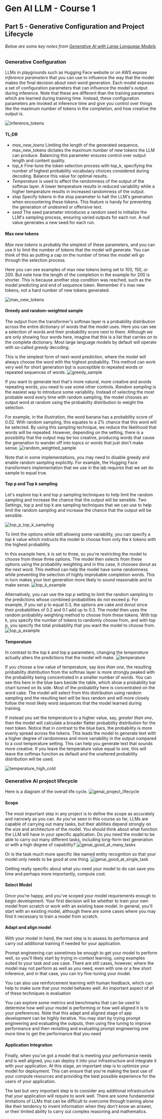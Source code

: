 # Gen AI LLM - Course 1
## Part 5 - Generative Configuration and Project Lifecycle

###### Below are some key notes from [Generative AI with Large Language Models](https://www.coursera.org/learn/generative-ai-with-llms)

### Generative Configuration
LLMs in playgrounds such as Hugging Face website or on AWS expose *inference parameters* that you can use to influence the way that the model makes the final decision about next-word generation. 
Each model exposes a set of configuration parameters that can influence the model's output during inference. Note that these are different than the training parameters which are learned during training time. Instead, these configuration parameters are invoked at inference time and give you control over things like the maximum number of tokens in the completion, and how creative the output is.

![inference_tokens](../../images/inference_tokens.png)

#### TL;DR
 - *max_new_toens* Limiting the length of the generated sequence, max_new_tokens dictates the maximum number of new tokens the LLM can produce. Balancing this parameter ensures control over output length and content quality.
 - *top_k* Fine-tune the token selection process with top_k, specifying the number of highest probability vocabulary choices considered during decoding. Balance this value for optimal results. 
 - *Temperature* is used to affect the randomness of the output of the softmax layer. A lower temperature results in reduced variability while a higher temperature results in increased randomness of the output.
- *stop* Specify tokens in the stop parameter to halt the LLM's generation when encountering these tokens. This feature is handy for preventing the generation of undesired or offensive text.
- *seed* The seed parameter introduces a random seed to initialize the LLM's sampling process, ensuring varied outputs for each run. A null value generates a new seed for each run.


#### Max new tokens
*Max new tokens* is probably the simplest of these parameters, and you can use it to limit the number of tokens that the model will generate. You can think of this as putting a cap on the number of times the model will go through the selection process. 

Here you can see examples of max new tokens being set to 100, 150, or 200. But note how the length of the completion in the example for 200 is shorter. This is because another stop condition was reached, such as the model predicting and end of sequence token. Remember it's max new tokens, not a hard number of new tokens generated.

![max_new_tokens](../../images/max_new_tokens.png)


#### Greedy and random-weighted sample
The output from the transformer's softmax layer is a probability distribution across the entire dictionary of words that the model uses. Here you can see a selection of words and their probability score next to them. Although we are only showing four words here, imagine that this is a list that carries on to the complete dictionary. Most large language models by default will operate with so-called *greedy* decoding. 

This is the simplest form of next-word prediction, where the model will always choose the word with the highest probability. This method can work very well for short generation but is susceptible to repeated words or repeated sequences of words.
![greedy_sample](../../images/greedy_sample.png)

If you want to generate text that's more natural, more creative and avoids repeating words, you need to use some other controls. *Random sampling* is the easiest way to introduce some variability. Instead of selecting the most probable word every time with random sampling, the model chooses an output word at random using the probability distribution to weight the selection. 

For example, in the illustration, the word banana has a probability score of 0.02. With random sampling, this equates to a 2% chance that this word will be selected. By using this sampling technique, we reduce the likelihood that words will be repeated. However, depending on the setting, there is a possibility that the output may be too creative, producing words that cause the generation to wander off into topics or words that just don't make sense. 
![random_weighted_sample](../../images/random_weighted_sample.png)

Note that in some implementations, you may need to disable greedy and enable random sampling explicitly. For example, the Hugging Face transformers implementation that we use in the lab requires that we set do sample to equal true.


#### Top p and Top k sampling
Let's explore top k and top p sampling techniques to help limit the random sampling and increase the chance that the output will be sensible. Two Settings, top p and top k are sampling techniques that we can use to help limit the random sampling and increase the chance that the output will be sensible. 


![top_p_top_k_sampling](../../images/top_p_top_k_sampling.png)

To limit the options while still allowing some variability, you can specify a *top k* value which instructs the model to choose from only the k tokens with the highest probability. 

In this example here, k is set to three, so you're restricting the model to choose from these three options. The model then selects from these options using the probability weighting and in this case, it chooses donut as the next word. This method can help the model have some randomness while preventing the selection of highly improbable completion words. This in turn makes your text generation more likely to sound reasonable and to make sense. 
![top_k_example](../../images/top_k_example.png)



Alternatively, you can use the *top p* setting to limit the random sampling to the predictions whose combined probabilities do not exceed p. For example, if you set p to equal 0.3, the options are cake and donut since their probabilities of 0.2 and 0.1 add up to 0.3. The model then uses the random probability weighting method to choose from these tokens. With top k, you specify the number of tokens to randomly choose from, and with top p, you specify the total probability that you want the model to choose from. 
![top_p_example](../../images/top_p_example.png)


#### Temperature
In contrast to the top k and top p parameters, changing the *temperature* actually alters the predictions that the model will make. 
![temperature](../../images/temperature.png)


If you choose a low value of temperature, say *less than one*, the resulting probability distribution from the softmax layer is more strongly peaked with the probability being concentrated in a smaller number of words. You can see this here in the blue bars beside the table, which show a probability bar chart turned on its side. Most of the probability here is concentrated on the word cake. The model will select from this distribution using random sampling and the resulting text will be less random and will more closely follow the most likely word sequences that the model learned during training. 


If instead you set the temperature to a higher value, say, *greater than one*, then the model will calculate a broader flatter probability distribution for the next token. Notice that in contrast to the blue bars, the probability is more evenly spread across the tokens. This leads the model to generate text with a higher degree of randomness and more variability in the output compared to a cool temperature setting. This can help you generate text that sounds more creative. If you leave the temperature value equal to one, this will leave the softmax function as default and the unaltered probability distribution will be used.

![temperature_high_cold](../../temperature_high_cold.png)



### Generative AI project lifecycle

Here is a diagram of the overall life cycle.
![genai_project_lifecycle](../../images/genai_project_lifecycle.png)

#### Scope
The most important step in any project is to define the scope as accurately and narrowly as you can. As you've seen in this course so far, LLMs are capable of carrying out many tasks, but their abilities depend strongly on the size and architecture of the model. You should think about what function the LLM will have in your specific application. Do you need the model to be able to carry out many different tasks, including long-form text generation or with a high degree of capability?
![genai_good_at_many_tasks](../../images/genai_good_at_many_tasks.png)


Or is the task much more specific like named entity recognition so that your model only needs to be good at one thing. 
![genai_good_at_single_task](../../images/genai_good_at_single_task.png)

Getting really specific about what you need your model to do can save you time and perhaps more importantly, compute cost.


#### Select Model
Once you're happy, and you've scoped your model requirements enough to begin development. Your first decision will be whether to train your own model from scratch or work with an existing base model. In general, you'll start with an existing model, although there are some cases where you may find it necessary to train a model from scratch. 


#### Adapt and align model
With your model in hand, the next step is to assess its performance and carry out additional training if needed for your application.

Prompt engineering can sometimes be enough to get your model to perform well, so you'll likely start by trying in-context learning, using examples suited to your task and use case. There are still cases, however, where the model may not perform as well as you need, even with one or a few short inference, and in that case, you can try fine-tuning your model. 

You can also use reinforcement learning with human feedback, which can help to make sure that your model behaves well. An important aspect of all of these techniques is evaluation

You can explore some metrics and benchmarks that can be used to determine how well your model is performing or how well aligned it is to your preferences. Note that this adapt and aligned stage of app development can be highly iterative. You may start by trying prompt engineering and evaluating the outputs, then using fine tuning to improve performance and then revisiting and evaluating prompt engineering one more time to get the performance that you need


#### Application Integration
Finally, when you've got a model that is meeting your performance needs and is well aligned, you can deploy it into your infrastructure and integrate it with your application. At this stage, an important step is to optimize your model for deployment. This can ensure that you're making the best use of your compute resources and providing the best possible experience for the users of your application. 

The last but very important step is to consider any additional infrastructure that your application will require to work well. There are some fundamental limitations of LLMs that can be difficult to overcome through training alone like their tendency to invent information when they don't know an answer, or their limited ability to carry out complex reasoning and mathematics.



